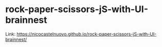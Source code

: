 # rock-paper-scissors-jS-with-UI-brainnest
 
Link: https://nicocastelnuovo.github.io/rock-paper-scissors-jS-with-UI-brainnest/
